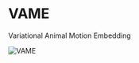 # VAME
Variational Animal Motion Embedding

![VAME](https://github.com/LINCellularNeuroscience/VAME/blob/master/Images/VAME_Logo.png)
